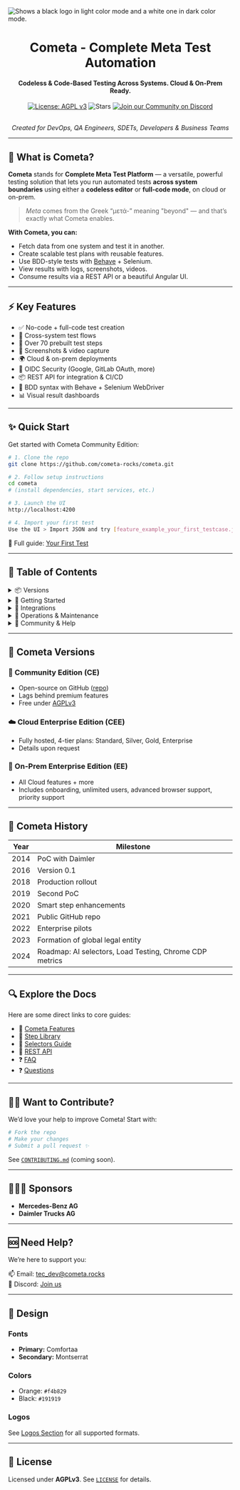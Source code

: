 <picture>
  <source media="(prefers-color-scheme: dark)" srcset="https://github.com/cometa-rocks/cometa_documentation/blob/main/img/logos/COMETAROCKS_LogoEslog_Y_W.png">
  <source media="(prefers-color-scheme: light)" srcset="https://github.com/cometa-rocks/cometa_documentation/blob/main/img/logos/COMETAROCKS_LogoEslog_Y_B.png">
  <img alt="Shows a black logo in light color mode and a white one in dark color mode." src="https://user-images.githubusercontent.com/25423296/163456779-a8556205-d0a5-45e2-ac17-42d089e3c3f8.png">
</picture>
<div align="center">
  <h1>Cometa - Complete Meta Test Automation</h1>
  <h4>Codeless & Code-Based Testing Across Systems. Cloud & On-Prem Ready.</h4>

  [![License: AGPL v3](https://img.shields.io/github/license/cometa-rocks/cometa)](https://www.gnu.org/licenses/agpl-3.0.html)
  ![Stars](https://img.shields.io/github/stars/cometa-rocks/cometa?style=social)
  [![Join our Community on Discord](https://img.shields.io/discord/810822044367061042?label=Join%20our%20Community&logo=discord)](https://discord.gg/PUxt5bsRej)


  <br/>
  <em>Created for DevOps, QA Engineers, SDETs, Developers & Business Teams</em>
</div>

---

## 🚀 What is Cometa?

**Cometa** stands for **Complete Meta Test Platform** — a versatile, powerful testing solution that lets you run automated tests **across system boundaries** using either a **codeless editor** or **full-code mode**, on cloud or on-prem.

> _Meta_ comes from the Greek “μετά-” meaning "beyond" — and that’s exactly what Cometa enables.

**With Cometa, you can:**
- Fetch data from one system and test it in another.
- Create scalable test plans with reusable features.
- Use BDD-style tests with [Behave](https://github.com/behave/behave) + Selenium.
- View results with logs, screenshots, videos.
- Consume results via a REST API or a beautiful Angular UI.

---

## ⚡ Key Features

- ✅ No-code + full-code test creation
- 🔁 Cross-system test flows
- 🧠 Over 70 prebuilt test steps
- 📸 Screenshots & video capture
- 🌍 Cloud & on-prem deployments
- 🔐 OIDC Security (Google, GitLab OAuth, more)
- 📦 REST API for integration & CI/CD
- 🧪 BDD syntax with Behave + Selenium WebDriver
- 📊 Visual result dashboards

---

## ✨ Quick Start

Get started with Cometa Community Edition:

```bash
# 1. Clone the repo
git clone https://github.com/cometa-rocks/cometa.git

# 2. Follow setup instructions
cd cometa
# (install dependencies, start services, etc.)

# 3. Launch the UI
http://localhost:4200

# 4. Import your first test
Use the UI > Import JSON and try [feature_example_your_first_testcase.json](examples/feature_example_your_first_testcase.json)
```

📖 Full guide: [Your First Test](#your-first-test)

---

## 🧭 Table of Contents

<details>
<summary>📦 Versions</summary>

- [Cometa Versions](#cometa-versions)
- [Cometa History](#cometa-history)

</details>

<details>
<summary>🚀 Getting Started</summary>

- [Overview: 5W1H](#cometa-overview---5w1h)
- [What is a Testplan / Feature](#what-is-a-testplan-versus-feature)
- [Your First Test](#your-first-test)
- [All About Cometa Steps](#all-about-cometa-steps)
- [All About Selectors](#all-about-selectors)
- [Data Driven Testing (DDT)](#data-driven-testing-ddt)
- [Execute JavaScript](#execute-your-own-javascript)
- [Compare Values Across Systems](#compare-the-values-of-two-selectors-over-system-boundaries)
- [Create Sub-Features](#create-a-sub-features)
- [Upload & Download Files](#upload-and-download-files)
- [Step Timeouts](#step-timeouts)
</details>

<details>
<summary>🔌 Integrations</summary>

- [Integration with Webhooks](#integration-with-webhooks)
- [Integration with GitHub/GitLab](#integration-with-gitlab--github)
- [REST API](#rest-api)
</details>

<details>
<summary>🔐 Operations & Maintenance</summary>

- [Security](#security)
- [Housekeeping](#housekeeping)
</details>

<details>
<summary>💬 Community & Help</summary>

- [Sponsors](#sponsors)
- [Want to Help?](#want-to-help-with-cometa-development)
- [Need Help?](#you-are-stuck-and-need-some-help)
- [Design, Fonts & Logos](#design)
</details>

---

## 🔀 Cometa Versions

### 🧪 Community Edition (CE)
- Open-source on GitHub ([repo](https://github.com/cometa-rocks/cometa))
- Lags behind premium features
- Free under [AGPLv3](#license)

### ☁️ Cloud Enterprise Edition (CEE)
- Fully hosted, 4-tier plans: Standard, Silver, Gold, Enterprise
- Details upon request

### 🏢 On-Prem Enterprise Edition (EE)
- All Cloud features + more
- Includes onboarding, unlimited users, advanced browser support, priority support

---

## 📜 Cometa History

| Year | Milestone |
|------|-----------|
| 2014 | PoC with Daimler |
| 2016 | Version 0.1 |
| 2018 | Production rollout |
| 2019 | Second PoC |
| 2020 | Smart step enhancements |
| 2021 | Public GitHub repo |
| 2022 | Enterprise pilots |
| 2023 | Formation of global legal entity |
| 2024 | Roadmap: AI selectors, Load Testing, Chrome CDP metrics |

---

## 🔍 Explore the Docs

Here are some direct links to core guides:

- 🧱 [Cometa Features](docs/cometa_features.md)
- 🧩 [Step Library](docs/cometa_actions.md)
- 🧠 [Selectors Guide](docs/css-xpath.md)
- 🔧 [REST API](docs/REST-API.md)
- ❓ [FAQ](FAQ.md)
- ❓ [Questions](questions.md)

---

## 🧑‍💻 Want to Contribute?

We’d love your help to improve Cometa! Start with:
```bash
# Fork the repo
# Make your changes
# Submit a pull request ✨
```
See [`CONTRIBUTING.md`](CONTRIBUTING.md) (coming soon).

---

## 🧑‍🤝‍🧑 Sponsors

- **Mercedes-Benz AG**
- **Daimler Trucks AG**

---

## 🆘 Need Help?

We’re here to support you:

📫 Email: [tec_dev@cometa.rocks](mailto:tec_dev@cometa.rocks)  
💬 Discord: [Join us](https://discord.gg/e3uBKHhKW5)

---

## 🎨 Design

### Fonts
- **Primary:** Comfortaa
- **Secondary:** Montserrat

### Colors
- Orange: `#f4b829`
- Black: `#191919`

### Logos
See [Logos Section](#design) for all supported formats.

---

## 📄 License

Licensed under **AGPLv3**. See [`LICENSE`](https://github.com/cometa-rocks/cometa_documentation/blob/main/LICENSE) for details.
